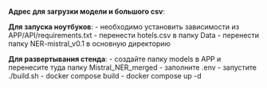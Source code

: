 __Адрес для загрузки модели и большого csv__: 

__Для запуска ноутбуков__: 
    - необходимо установить зависимости из APP/API/requirements.txt
    - перенести hotels.csv в папку Data
    - перенести папку NER-mistral_v0.1 в основную директорию

__Для развертывания стенда__:
    - создайте папку models в APP и перенесите туда папку Mistral_NER_merged
    - заполните .env 
    - запустите ./build.sh
    - docker compose build
    - docker compose up -d
